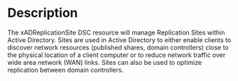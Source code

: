 # Description

The xADReplicationSite DSC resource will manage Replication Sites within Active Directory. Sites are used in Active Directory to either enable clients to discover network resources (published shares, domain controllers) close to the physical location of a client computer or to reduce network traffic over wide area network (WAN) links. Sites can also be used to optimize replication between domain controllers.
